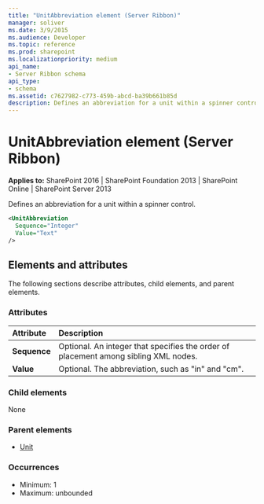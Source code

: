 ```yaml
---
title: "UnitAbbreviation element (Server Ribbon)"
manager: soliver
ms.date: 3/9/2015
ms.audience: Developer
ms.topic: reference
ms.prod: sharepoint
ms.localizationpriority: medium
api_name:
- Server Ribbon schema
api_type:
- schema
ms.assetid: c7627982-c773-459b-abcd-ba39b661b85d
description: Defines an abbreviation for a unit within a spinner control.
---
```


# UnitAbbreviation element (Server Ribbon)

**Applies to:** SharePoint 2016 | SharePoint Foundation 2013 | SharePoint Online | SharePoint Server 2013
  
Defines an abbreviation for a unit within a spinner control.
  
```XML
<UnitAbbreviation
  Sequence="Integer"
  Value="Text"
/>
```

## Elements and attributes

The following sections describe attributes, child elements, and parent elements.

### Attributes

|**Attribute**|**Description**|
|:-----|:-----|
|**Sequence** <br/> |Optional. An integer that specifies the order of placement among sibling XML nodes.  <br/> |
|**Value** <br/> |Optional. The abbreviation, such as "in" and "cm".  <br/> |
   
### Child elements

None
  
### Parent elements

- [Unit](unit-element-spinner.md)
   
### Occurrences

- Minimum: 1
- Maximum: unbounded
   

